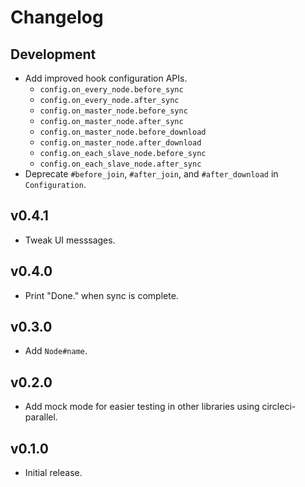 # Changelog

## Development

* Add improved hook configuration APIs.
    * `config.on_every_node.before_sync`
    * `config.on_every_node.after_sync`
    * `config.on_master_node.before_sync`
    * `config.on_master_node.after_sync`
    * `config.on_master_node.before_download`
    * `config.on_master_node.after_download`
    * `config.on_each_slave_node.before_sync`
    * `config.on_each_slave_node.after_sync`
* Deprecate `#before_join`, `#after_join`, and `#after_download` in `Configuration`.

## v0.4.1

* Tweak UI messsages.

## v0.4.0

* Print "Done." when sync is complete.

## v0.3.0

* Add `Node#name`.

## v0.2.0

* Add mock mode for easier testing in other libraries using circleci-parallel.

## v0.1.0

* Initial release.
